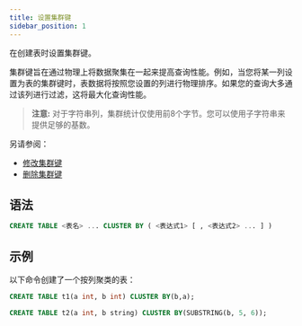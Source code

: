 ```yaml
---
title: 设置集群键
sidebar_position: 1
---
```


在创建表时设置集群键。

集群键旨在通过物理上将数据聚集在一起来提高查询性能。例如，当您将某一列设置为表的集群键时，表数据将按照您设置的列进行物理排序。如果您的查询大多通过该列进行过滤，这将最大化查询性能。

> **注意:** 对于字符串列，集群统计仅使用前8个字节。您可以使用子字符串来提供足够的基数。

另请参阅：

* [修改集群键](./dml-alter-cluster-key.md) 
* [删除集群键](./dml-drop-cluster-key.md)

## 语法

```sql
CREATE TABLE <表名> ... CLUSTER BY ( <表达式1> [ , <表达式2> ... ] )
```

## 示例

以下命令创建了一个按列聚类的表：

```sql
CREATE TABLE t1(a int, b int) CLUSTER BY(b,a);

CREATE TABLE t2(a int, b string) CLUSTER BY(SUBSTRING(b, 5, 6));
```